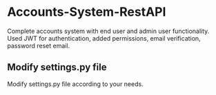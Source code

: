 # Accounts-System-RestAPI
Complete accounts system with end user and admin user functionality.\
Used JWT for authentication, added permissions, email verification, password reset email.

## Modify settings.py file
Modify settings.py file according to your needs.
